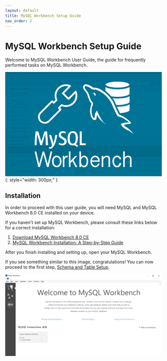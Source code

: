 ```yaml
---
layout: default
title: MySQL Workbench Setup Guide
nav_order: 2
---
```


# MySQL Workbench Setup Guide

Welcome to MySQL Workbench User Guide, the guide for frequently performed tasks on MySQL Workbench.

![MySQL Workbench logo](https://github.com/dvalle22/Mel-Danilo-Cody/blob/gh-pages/assets/images/workbench-logo.png?raw=true)
{: style="width: 300px;" }


## Installation

In order to proceed with this user guide, you will need MySQL and MySQL Workbench 8.0 CE installed on your device.

If you haven't set up MySQL Workbench, please consult these links below for a correct installation:

1. [Download MySQL Workbench 8.0 CE](https://dev.mysql.com/downloads/workbench/)
2. [MySQL Workbench Installation: A Step-by-Step Guide](https://www.simplilearn.com/tutorials/mysql-tutorial/mysql-workbench-installation?source=sl_frs_nav_playlist_video_clicked) 
 
After you finish installing and setting up, open your MySQL Workbench.

If you see something similar to this image, congratulations! You can now proceed to the first step, [Schema and Table Setup](https://dvalle22.github.io/Mel-Danilo-Cody/docs/schema).

![MySQL Workbench homepage](https://github.com/dvalle22/Mel-Danilo-Cody/blob/gh-pages/assets/images/homepage.png?raw=true)
